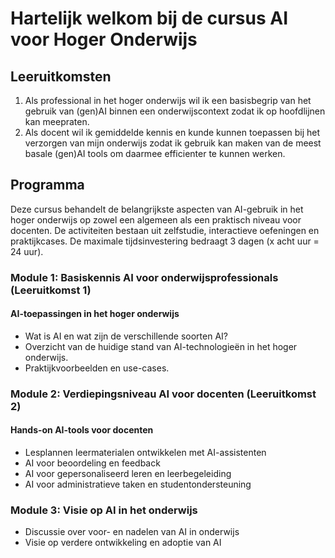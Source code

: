 # Hartelijk welkom bij de cursus AI voor Hoger Onderwijs

## Leeruitkomsten

1. Als professional in het hoger onderwijs wil ik een basisbegrip van het gebruik van (gen)AI binnen een onderwijscontext zodat ik op hoofdlijnen kan meepraten.
2. Als docent wil ik gemiddelde kennis en kunde kunnen toepassen bij het verzorgen van mijn onderwijs zodat ik gebruik kan maken van de meest basale (gen)AI tools om daarmee efficienter te kunnen werken.

## Programma
Deze cursus behandelt de belangrijkste aspecten van AI-gebruik in het hoger onderwijs op zowel een algemeen als een praktisch niveau voor docenten. De activiteiten bestaan uit zelfstudie, interactieve oefeningen en praktijkcases. De maximale tijdsinvestering bedraagt 3 dagen (x acht uur = 24 uur).

### Module 1: Basiskennis AI voor onderwijsprofessionals (Leeruitkomst 1)

#### AI-toepassingen in het hoger onderwijs
- Wat is AI en wat zijn de verschillende soorten AI?
- Overzicht van de huidige stand van AI-technologieën in het hoger onderwijs.
- Praktijkvoorbeelden en use-cases.

### Module 2: Verdiepingsniveau AI voor docenten (Leeruitkomst 2) 

#### Hands-on AI-tools voor docenten
- Lesplannen leermaterialen ontwikkelen met AI-assistenten
- AI voor beoordeling en feedback
- AI voor gepersonaliseerd leren en leerbegeleiding
- AI voor administratieve taken en studentondersteuning

### Module 3: Visie op AI in het onderwijs
- Discussie over voor- en nadelen van AI in onderwijs
- Visie op verdere ontwikkeling en adoptie van AI
